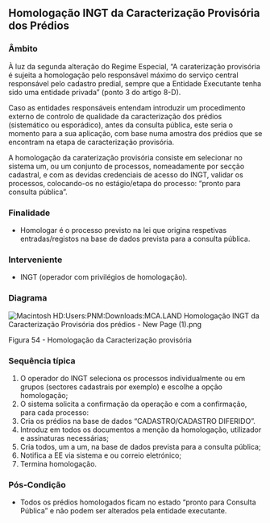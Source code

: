 ## Homologação INGT da Caracterização Provisória dos Prédios

### Âmbito

À luz da segunda alteração do Regime Especial, “A caraterização provisória é sujeita a homologação pelo responsável máximo do serviço central responsável pelo cadastro predial, sempre que a Entidade Executante tenha sido uma entidade privada” \(ponto 3 do artigo 8-D\).

Caso as entidades responsáveis entendam introduzir um procedimento externo de controlo de qualidade da caracterização dos prédios \(sistemático ou esporádico\), antes da consulta pública, este seria o momento para a sua aplicação, com base numa amostra dos prédios que se encontram na etapa de caracterização provisória.

A homologação da caraterização provisória consiste em selecionar no sistema um, ou um conjunto de processos, nomeadamente por secção cadastral, e com as devidas credenciais de acesso do INGT, validar os processos, colocando-os no estágio/etapa do processo: “pronto para consulta pública”.

### Finalidade

* Homologar é o processo previsto na lei que origina respetivas entradas/registos na base de dados prevista para a consulta pública.

### Interveniente

* INGT \(operador com privilégios de homologação\).

### Diagrama

![Macintosh HD:Users:PNM:Downloads:MCA.LAND Homologação INGT da Caracterização Provisória dos prédios - New Page \(1\).png](../assets/macintosh_hduserspnmdownloadsmc.png)

Figura 54 - Homologação da Caracterização provisória

### Sequência típica

1. O operador do INGT seleciona os processos individualmente ou em grupos \(sectores cadastrais por exemplo\) e escolhe a opção homologação;
2. O sistema solicita a confirmação da operação e com a confirmação, para cada processo:
3. Cria os prédios na base de dados “CADASTRO/CADASTRO DIFERIDO”.
4. Introduz em todos os documentos a menção da homologação, utilizador e assinaturas necessárias;
5. Cria todos, um a um, na base de dados prevista para a consulta pública;
6. Notifica a EE via sistema e ou correio eletrónico;
7. Termina homologação.

### Pós-Condição

* Todos os prédios homologados ficam no estado “pronto para Consulta Pública” e não podem ser alterados pela entidade executante.



